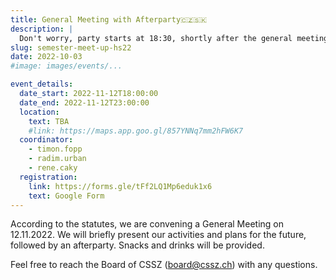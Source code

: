 ```yaml
---
title: General Meeting with Afterparty🇨🇿🇸🇰
description: |
  Don't worry, party starts at 18:30, shortly after the general meeting! ;)
slug: semester-meet-up-hs22
date: 2022-10-03
#image: images/events/...

event_details:
  date_start: 2022-11-12T18:00:00
  date_end: 2022-11-12T23:00:00
  location:
    text: TBA
    #link: https://maps.app.goo.gl/857YNNq7mm2hFW6K7
  coordinator: 
    - timon.fopp
    - radim.urban
    - rene.caky
  registration:
    link: https://forms.gle/tFf2LQ1Mp6eduk1x6
    text: Google Form
---
```


According to the statutes, we are convening a General Meeting on 12.11.2022. We will briefly present our activities and plans for the future, followed by an afterparty. Snacks and drinks will be provided.

Feel free to reach the Board of CSSZ ([board@cssz.ch](mailto:board@cssz.ch)) with any questions.
